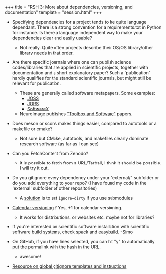 +++
title = "RSH 3: More about dependencies, versioning, and documentation"
template = "session.html"
+++

- Specifying dependencies for a project tends to be quite language dependant. There is a strong convention for a requirements.txt in Python for instance. Is there a language independent way to make your dependencies clear and easily usable?
  - Not really. Quite often projects describe their OS/OS library/other library needs in that order.

- Are there specific journals where one can publish science codes/libraries that are applied in scientific projects, together with documentation and a short explanatory paper? Such a 'publication' hardly qualifies for the standard scientific journals, but might still be relevant for publication.
  - These are generally called software metapapers. Some examples:
    - [JOSS](joss.theoj.org/)
    - [JORS](openresearchsoftware.metajnl.com/)
    - [SoftwareX](https://www.journals.elsevier.com/softwarex)
  - NeuroImage publishes ["Toolbox and Software"](https://www.elsevier.com/journals/neuroimage/1053-8119/guide-for-authors#txt20105) papers.

- Does meson or scons makes things easier, compared to autotools or a makefile or cmake?
  - Not sure but CMake, autotools, and makefiles clearly dominate research software (as far as I can see)

- Can you FetchContent from Zenodo?
  - it is possible to fetch from a URL/Tarball, I think it should be possible. I will try it out.

- Do you gitignore every dependency under your "external/" subfolder or do you add everything to your repo? (I have found my code in the 'external' subfolder of other repositories)
  - A [solution](http://www.nils-haldenwang.de/frameworks-and-tools/git/how-to-ignore-changes-in-git-submodules) is to set `ignore=dirty` if you use submodules

- [Calendar versioning](https://calver.org/) ? Yes, +1 for calendar versioning.
    - It works for distributions, or websites etc, maybe not for libraries?

- If you're interested on scientific software installation with scientific software build systems, check [spack](https://spack.io/) and [easybuild](https://easybuild.readthedocs.io/en/latest/). -Simo

- On GitHub, if you have lines selected, you can hit "y" to automatically put the permalink with the hash in the URL.
  - awesome!

- [Resource on global gitignore templates and instructions](https://github.com/github/gitignore/tree/master/Global)
